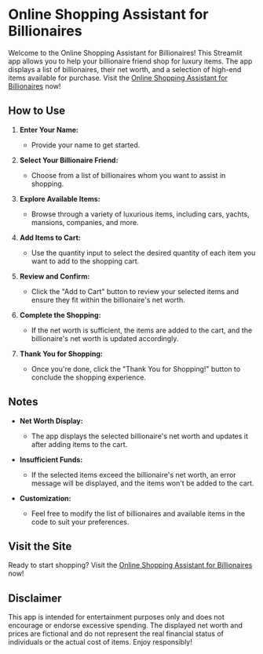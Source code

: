 # Online Shopping Assistant for Billionaires

Welcome to the Online Shopping Assistant for Billionaires! This Streamlit app allows you to help your billionaire friend shop for luxury items. The app displays a list of billionaires, their net worth, and a selection of high-end items available for purchase.
Visit the [Online Shopping Assistant for Billionaires](https://shop-with-billionaire.streamlit.app/) now!

## How to Use

1. **Enter Your Name:**
   - Provide your name to get started.

2. **Select Your Billionaire Friend:**
   - Choose from a list of billionaires whom you want to assist in shopping.

3. **Explore Available Items:**
   - Browse through a variety of luxurious items, including cars, yachts, mansions, companies, and more.

4. **Add Items to Cart:**
   - Use the quantity input to select the desired quantity of each item you want to add to the shopping cart.

5. **Review and Confirm:**
   - Click the "Add to Cart" button to review your selected items and ensure they fit within the billionaire's net worth.

6. **Complete the Shopping:**
   - If the net worth is sufficient, the items are added to the cart, and the billionaire's net worth is updated accordingly.

7. **Thank You for Shopping:**
   - Once you're done, click the "Thank You for Shopping!" button to conclude the shopping experience.

## Notes

- **Net Worth Display:**
  - The app displays the selected billionaire's net worth and updates it after adding items to the cart.

- **Insufficient Funds:**
  - If the selected items exceed the billionaire's net worth, an error message will be displayed, and the items won't be added to the cart.

- **Customization:**
  - Feel free to modify the list of billionaires and available items in the code to suit your preferences.

## Visit the Site

Ready to start shopping? Visit the [Online Shopping Assistant for Billionaires](https://shop-with-billionaire.streamlit.app/) now!

## Disclaimer

This app is intended for entertainment purposes only and does not encourage or endorse excessive spending. The displayed net worth and prices are fictional and do not represent the real financial status of individuals or the actual cost of items. Enjoy responsibly!
